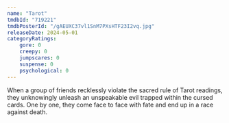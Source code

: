```yaml
---
name: "Tarot"
tmdbId: "719221"
tmdbPosterId: "/gAEUXC37vl1SnM7PXsHTF23I2vq.jpg"
releaseDate: 2024-05-01
categoryRatings:
    gore: 0
    creepy: 0
    jumpscares: 0
    suspense: 0
    psychological: 0
---
```

When a group of friends recklessly violate the sacred rule of Tarot readings, they unknowingly unleash an unspeakable evil trapped within the cursed cards. One by one, they come face to face with fate and end up in a race against death.

